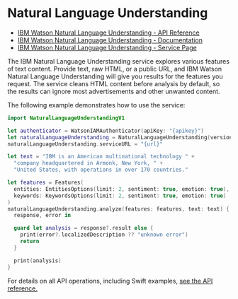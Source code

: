# Natural Language Understanding

* [IBM Watson Natural Language Understanding - API Reference](https://cloud.ibm.com/apidocs/natural-language-understanding?code=swift)
* [IBM Watson Natural Language Understanding - Documentation](https://cloud.ibm.com/docs/natural-language-understanding/index.html)
* [IBM Watson Natural Language Understanding - Service Page](https://www.ibm.com/cloud/watson-natural-language-understanding)

The IBM Natural Language Understanding service explores various features of text content. Provide text, raw HTML, or a public URL, and IBM Watson Natural Language Understanding will give you results for the features you request. The service cleans HTML content before analysis by default, so the results can ignore most advertisements and other unwanted content.

The following example demonstrates how to use the service:

```swift
import NaturalLanguageUnderstandingV1

let authenticator = WatsonIAMAuthenticator(apiKey: "{apikey}")
let naturalLanguageUnderstanding = NaturalLanguageUnderstanding(version: "2019-07-12", authenticator: authenticator)
naturalLanguageUnderstanding.serviceURL = "{url}"

let text = "IBM is an American multinational technology " +
  "company headquartered in Armonk, New York, " +
  "United States, with operations in over 170 countries."

let features = Features(
  entities: EntitiesOptions(limit: 2, sentiment: true, emotion: true),
  keywords: KeywordsOptions(limit: 2, sentiment: true, emotion: true)
)
naturalLanguageUnderstanding.analyze(features: features, text: text) {
  response, error in

  guard let analysis = response?.result else {
    print(error?.localizedDescription ?? "unknown error")
    return
  }

  print(analysis)
}
```

For details on all API operations, including Swift examples, [see the API reference.](https://cloud.ibm.com/apidocs/natural-language-understanding?code=swift)